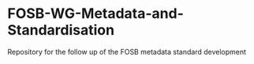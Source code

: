 # FOSB-WG-Metadata-and-Standardisation

Repository for the follow up of the FOSB metadata standard development
